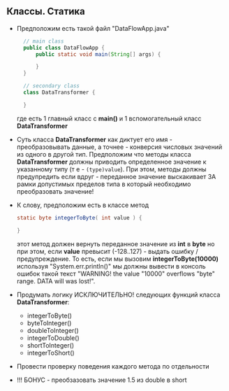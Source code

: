 ## Классы. Статика


* Предположим есть такой файл "DataFlowApp.java"
  ```java
    // main class
    public class DataFlowApp {
        public static void main(String[] args) {

        }
    }

    // secondary class
    class DataTransformer {

    }

  ```
  где есть 1 главный класс с **main()** и 1 вспомогательный класс **DataTransformer**

* Суть класса  **DataTransformer** как диктует его имя - преобразовывать данные, а точнее - конверсия числовых значений из одного в другой тип. Предположим что методы класса  **DataTransformer** должны приводить определенное значение к указанному типу (т е - ```(type)value```). При этом, методы должны предупредить если вдруг - переданное значение выскакивает ЗА рамки допустимых пределов типа в который необходимо преобразовать значение!
* К слову, предположим есть в классе метод
  ```java
  static byte integerToByte( int value ) {

  }
  ```
  этот метод должен вернуть переданное значение из **int** в **byte** но при этом, если **value** превысит (-128..127) - выдать ошибку / предупреждение. То есть, если мы вызовим **integerToByte(10000)** используя "System.err.println()" мы должны вывести в консоль ошибок такой текст "WARNING! the value "10000" overflows "byte" range. DATA will was lost!". 
* Продумать логику ИСКЛЮЧИТЕЛЬНО! следующих функций класса **DataTransformer**:
  -  integerToByte()
  -  byteToInteger()
  -  doubleToInteger()
  -  integerToDouble()
  -  shortToInteger()
  -  integerToShort()

* Провести проверку поведения каждого метода по отдельности
* !!! БОНУС - преобзазовать значение 1.5 из double в short     
